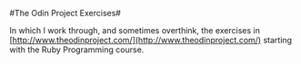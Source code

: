 #The Odin Project Exercises#

In which I work through, and sometimes overthink, the exercises in [http://www.theodinproject.com/](http://www.theodinproject.com/) starting with the Ruby Programming course.
